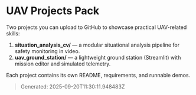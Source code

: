 # UAV Projects Pack

Two projects you can upload to GitHub to showcase practical UAV-related skills:

1. **situation_analysis_cv/** — a modular situational analysis pipeline for safety monitoring in video.
2. **uav_ground_station/** — a lightweight ground station (Streamlit) with mission editor and simulated telemetry.

Each project contains its own README, requirements, and runnable demos.

> Generated: 2025-09-20T11:30:11.948483Z
